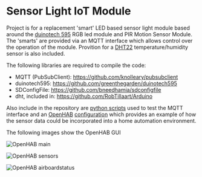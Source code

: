 # Sensor Light IoT Module

Project is for a replacement 'smart' LED based sensor light module based around the [duinotech 595](http://www.jaycar.com.au/Kits%2C-Science-%26-Learning/Science-Lab-Equipment/Instruments/Arduino-Compatible-4-x-5050-RGB-LED-Module/p/XC4466) RGB led module and PIR Motion Sensor Module. The 'smarts' are provided via an MQTT interface which allows control over the operation of the module. Provition for a [DHT22](http://www.freetronics.com.au/collections/modules/products/humidity-and-temperature-sensor-module) temperature/humidity sensor is also included.

The following libraries are required to compile the code:
* MQTT (PubSubClient): https://github.com/knolleary/pubsubclient
* duinotech595: https://github.com/greenthegarden/duinotech595
* SDConfigFile: https://github.com/bneedhamia/sdconfigfile
* dht, included in: https://github.com/RobTillaart/Arduino

Also include in the repository are [python scripts](extras/python) used to test the MQTT interface and an [OpenHAB](http://openhab.org) [configuration](extras/openhab) which provides an example of how the sensor data could be incorporated into a home automation environment.

The following images show the OpenHAB GUI

![OpenHAB main](docs/openhab-home.png)

![OpenHAB sensors](docs/openhab-temperatures.png)

![OpenHAB airboardstatus](docs/openhab-airboardstatus.png)

